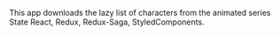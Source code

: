 This app downloads the lazy list of characters from the animated series
State React, Redux, Redux-Saga, StyledComponents.

